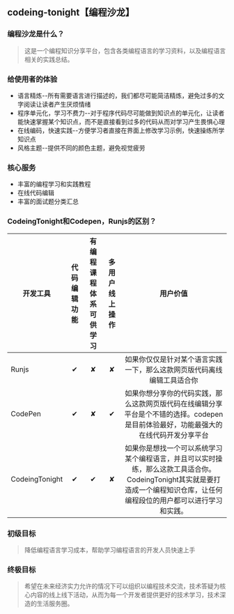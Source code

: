 ## codeing-tonight【编程沙龙】

### 编程沙龙是什么？
> 这是一个编程知识分享平台，包含各类编程语言的学习资料，以及编程语言相关的实践总结。

### 给使用者的体验
- 语言精炼--所有需要语言进行描述的，我们都尽可能简洁精炼，避免过多的文字阅读让读者产生厌烦情绪
- 程序单元化，学习不费力--对于程序代码尽可能做到知识点的单元化，让读者能快速掌握某个知识点，而不是直接看到过多的代码从而对学习产生畏惧心理
- 在线编码，快速实践--方便学习者直接在界面上修改学习示例，快速操练所学知识点
- 风格主题--提供不同的颜色主题，避免视觉疲劳

### 核心服务
- 丰富的编程学习和实践教程
- 在线代码编辑
- 丰富的面试题分类汇总

### CodeingTonight和Codepen，Runjs的区别？
| 开发工具        | 代码编辑功能   |  有编程课程体系可供学习  | 多用户线上操作| 用户价值|
| --------       |  :-----:      | :----:  | :----: | :----:  |
| Runjs      |   ✔    |  ✘  |    ✘   |   如果你仅仅是针对某个语言实践一下，那么这款网页版代码离线编辑工具适合你   |
| CodePen    |   ✔    |   ✘   |    ✔    |   如果你想分享你的代码实践，那么这款网页版代码在线编辑分享平台是个不错的选择。codepen是目前体验最好，功能最强大的在线代码开发分享平台  |
| CodeingTonight  |   ✔    |   ✔    |   ✘  |   如果你是想找一个可以系统学习某个编程语言，并且可以实时操练，那么这款工具适合你。CodeingTonight其实就是要打造成一个编程知识仓库，让任何编程段位的用户都可以进行学习和实践。|

### 初级目标
> 降低编程语言学习成本，帮助学习编程语言的开发人员快速上手

### 终极目标
> 希望在未来经济实力允许的情况下可以组织以编程技术交流，技术答疑为核心内容的线上线下活动，从而为每一个开发者提供更好的技术学习，技术深造的生活服务圈。

